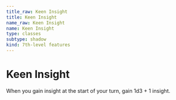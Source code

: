 ```yaml
---
title_raw: Keen Insight
title: Keen Insight
name_raw: Keen Insight
name: Keen Insight
type: classes
subtype: shadow
kind: 7th-level features
---
```


# Keen Insight

When you gain insight at the start of your turn, gain 1d3 + 1 insight.
